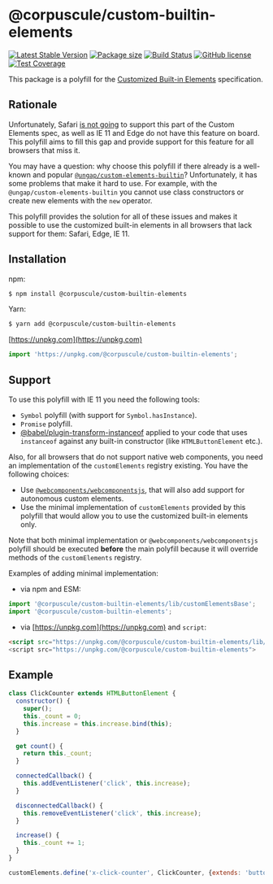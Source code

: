# @corpuscule/custom-builtin-elements

[![Latest Stable Version](https://img.shields.io/npm/v/@corpuscule/custom-builtin-elements.svg)](https://www.npmjs.com/package/@corpuscule/custom-builtin-elements)
[![Package size](https://badgen.net/bundlephobia/minzip/@corpuscule/custom-builtin-elements)](https://bundlephobia.com/result?p=@corpuscule/custom-builtin-elements)
[![Build Status](https://travis-ci.com/corpusculejs/custom-builtin-elements.svg?branch=master)](https://travis-ci.com/corpusculejs/custom-builtin-elements)
[![GitHub license](https://img.shields.io/badge/license-MIT-blue.svg)](./LICENSE)
[![Test Coverage](https://codecov.io/gh/corpusculejs/custom-builtin-elements/branch/master/graph/badge.svg)](https://codecov.io/gh/corpusculejs/custom-builtin-elements)

This package is a polyfill for the [Customized Built-in Elements](https://html.spec.whatwg.org/multipage/custom-elements.html#customized-built-in-element)
specification.

## Rationale

Unfortunately, Safari [is not going](https://github.com/w3c/webcomponents/issues/509#issuecomment-222860736)
to support this part of the Custom Elements spec, as well as IE 11 and Edge do
not have this feature on board. This polyfill aims to fill this gap and provide
support for this feature for all browsers that miss it.

You may have a question: why choose this polyfill if there already is a
well-known and popular [`@ungap/custom-elements-builtin`](https://github.com/ungap/custom-elements-builtin)?
Unfortunately, it has some problems that make it hard to use. For example, with
the `@ungap/custom-elements-builtin` you cannot use class constructors or create new
elements with the `new` operator.

This polyfill provides the solution for all of these issues and makes it
possible to use the customized built-in elements in all browsers that lack
support for them: Safari, Edge, IE 11.

## Installation

npm:

```bash
$ npm install @corpuscule/custom-builtin-elements
```

Yarn:

```bash
$ yarn add @corpuscule/custom-builtin-elements
```

[https://unpkg.com](https://unpkg.com)

```javascript
import 'https://unpkg.com/@corpuscule/custom-builtin-elements';
```

## Support

To use this polyfill with IE 11 you need the following tools:

- `Symbol` polyfill (with support for `Symbol.hasInstance`).
- `Promise` polyfill.
- [@babel/plugin-transform-instanceof](https://www.npmjs.com/package/@babel/plugin-transform-instanceof)
  applied to your code that uses `instanceof` against any built-in constructor
  (like `HTMLButtonElement` etc.).

Also, for all browsers that do not support native web components, you need an
implementation of the `customElements` registry existing. You have the following
choices:

- Use [`@webcomponents/webcomponentsjs`](https://github.com/webcomponents/polyfills/tree/master/packages/webcomponentsjs),
  that will also add support for autonomous custom elements.
- Use the minimal implementation of `customElements` provided by this polyfill
  that would allow you to use the customized built-in elements only.

Note that both minimal implementation or `@webcomponents/webcomponentsjs`
polyfill should be executed **before** the main polyfill because it will
override methods of the `customElements` registry.

Examples of adding minimal implementation:

- via npm and ESM:

```javascript
import '@corpuscule/custom-builtin-elements/lib/customElementsBase';
import '@corpuscule/custom-builtin-elements';
```

- via [https://unpkg.com](https://unpkg.com) and `script`:

```html
<script src="https://unpkg.com/@corpuscule/custom-builtin-elements/lib/customElementsBase.js">
<script src="https://unpkg.com/@corpuscule/custom-builtin-elements">
```

## Example

```javascript
class ClickCounter extends HTMLButtonElement {
  constructor() {
    super();
    this._count = 0;
    this.increase = this.increase.bind(this);
  }

  get count() {
    return this._count;
  }

  connectedCallback() {
    this.addEventListener('click', this.increase);
  }

  disconnectedCallback() {
    this.removeEventListener('click', this.increase);
  }

  increase() {
    this._count += 1;
  }
}

customElements.define('x-click-counter', ClickCounter, {extends: 'button'});
```
